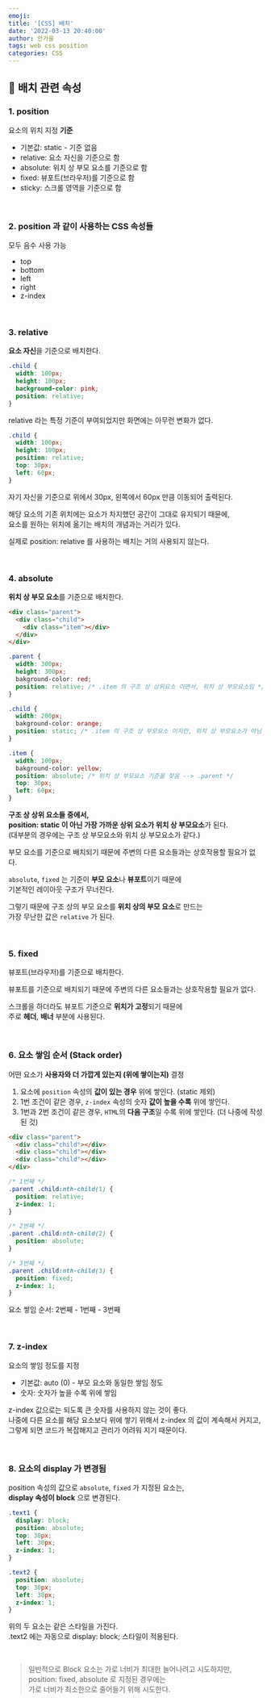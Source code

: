 ```yaml
---
emoji:
title: '[CSS] 배치'
date: '2022-03-13 20:40:00'
author: 안가을
tags: web css position
categories: CSS
---
```


## 💙 배치 관련 속성

### 1. position

요소의 위치 지정 **기준**

- 기본값: static - 기준 없음
- relative: 요소 자신을 기준으로 함
- absolute: 위치 상 부모 요소를 기준으로 함
- fixed: 뷰포트(브라우저)를 기준으로 함
- sticky: 스크롤 영역을 기준으로 함

<br />

### 2. position 과 같이 사용하는 CSS 속성들<br />

모두 음수 사용 가능

- top
- bottom
- left
- right
- z-index

<br />

### 3. relative

**요소 자신**을 기준으로 배치한다.

```css
.child {
  width: 100px;
  height: 100px;
  background-color: pink;
  position: relative;
}
```

relative 라는 특정 기준이 부여되었지만 화면에는 아무런 변화가 없다.

```css
.child {
  width: 100px;
  height: 100px;
  position: relative;
  top: 30px;
  left: 60px;
}
```

자기 자신을 기준으로 위에서 30px, 왼쪽에서 60px 만큼 이동되어 출력된다.<br />

해당 요소의 기존 위치에는 요소가 차지했던 공간이 그대로 유지되기 때뮨에,<br />
요소를 원하는 위치에 옮기는 배치의 개념과는 거리가 있다.<br />

실제로 position: relative 를 사용하는 배치는 거의 사용되지 않는다.

<br />

### 4. absolute

**위치 상 부모 요소**를 기준으로 배치한다.

```html
<div class="parent">
  <div class="child">
    <div class="item"></div>
  </div>
</div>
```

```css
.parent {
  width: 300px;
  height: 300px;
  bakground-color: red;
  position: relative; /* .item 의 구조 상 상위요소 이면서, 위치 상 부모요소임 */
}

.child {
  width: 200px;
  bakground-color: orange;
  position: static; /* .item 의 구조 상 부모요소 이지만, 위치 상 부모요소가 아님 */
}

.item {
  width: 100px;
  bakground-color: yellow;
  position: absolute; /* 위치 상 부모요소 기준을 찾음 --> .parent */
  top: 30px;
  left: 60px;
}
```

**구조 상 상위 요소들 중에서,**<br />
**position: static 이 아닌 가장 가까운 상위 요소가 위치 상 부모요소**가 된다.<br />
(대부분의 경우에는 구조 상 부모요소와 위치 상 부모요소가 같다.)

부모 요소를 기준으로 배치되기 때문에 주변의 다른 요소들과는 상호작용할 필요가 없다.

`absolute`, `fixed` 는 기준이 **부모 요소**나 **뷰포트**이기 때문에<br />
기본적인 레이아웃 구조가 무너진다.

그렇기 때문에 구조 상의 부모 요소를 **위치 상의 부모 요소**로 만드는<br />
가장 무난한 값은 `relative` 가 된다.

<br />

### 5. fixed

뷰포트(브라우저)를 기준으로 배치한다.

뷰포트를 기준으로 배치되기 때문에 주변의 다른 요소들과는 상호작용할 필요가 없다.<br />

스크롤을 하더라도 뷰포트 기준으로 **위치가 고정**되기 때뮨에<br />
주로 **헤더**, **배너** 부분에 사용된다.

<br />

### 6. 요소 쌓임 순서 (Stack order)

어떤 요소가 **사용자와 더 가깝게 있는지 (위에 쌓이는지)** 결정

1. 요소에 `position` 속성의 **값이 있는 경우** 위에 쌓인다. (static 제외)
2. 1번 조건이 같은 경우, `z-index` 속성의 숫자 **값이 높을 수록** 위에 쌓인다.
3. 1번과 2번 조건이 같은 경우, `HTML`의 **다음 구조**일 수록 위에 쌓인다. (더 나중에 작성된 것)

```html
<div class="parent">
  <div class="child"></div>
  <div class="child"></div>
  <div class="child"></div>
</div>
```

```css
/* 1번째 */
.parent .child:nth-child(1) {
  position: relative;
  z-index: 1;
}

/* 2번째 */
.parent .child:nth-child(2) {
  position: absolute;
}

/* 3번째 */
.parent .child:nth-child(3) {
  position: fixed;
  z-index: 1;
}
```

요소 쌓임 순서: 2번째 - 1번째 - 3번째

<br />

### 7. z-index

요소의 쌓임 정도를 지정

- 기본값: auto (0) - 부모 요소와 동일한 쌓임 정도
- 숫자: 숫자가 높을 수록 위에 쌓임

z-index 값으로는 되도록 큰 숫자를 사용하지 않는 것이 좋다.<br />
나중에 다른 요소를 해당 요소보다 위에 쌓기 위해서 z-index 의 값이 계속해서 커지고,<br />
그렇게 되면 코드가 복잡해지고 관리가 어려워 지기 때문이다.

<br />

### 8. 요소의 display 가 변경됨

position 속성의 값으로 `absolute`, `fixed` 가 지정된 요소는,<br />
**display 속성이 block** 으로 변경된다.

```css
.text1 {
  display: block;
  position: absolute;
  top: 30px;
  left: 30px;
  z-index: 1;
}

.text2 {
  position: absolute;
  top: 30px;
  left: 30px;
  z-index: 1;
}
```

위의 두 요소는 같은 스타일을 가진다.<br />
.text2 에는 자동으로 display: block; 스타일이 적용된다.

<br />

> 일반적으로 Block 요소는 가로 너비가 최대한 늘어나려고 시도하지만,<br />
> position: fixed, absolute 로 지정된 경우에는<br />
> 가로 너비가 최소한으로 줄어들기 위해 시도한다.

```toc

```

